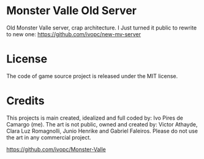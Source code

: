 # Monster Valle Old Server
Old Monster Valle server, crap architecture. I Just turned it public to rewrite to new one: https://github.com/ivopc/new-mv-server

# License
The code of game source project is released under the MIT license.

# Credits
This projects is main created, idealized and full coded by: Ivo Pires de Camargo (me).
The art is not public, owned and created by: Victor Athayde, Clara Luz Romagnolli, Junio Henrike and Gabriel Faleiros. Please do not use the art in any commercial project.

https://github.com/ivopc/Monster-Valle

